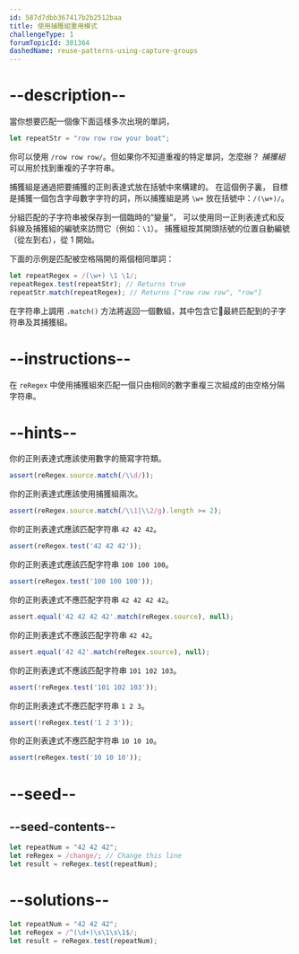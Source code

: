 ```yaml
---
id: 587d7dbb367417b2b2512baa
title: 使用捕獲組重用模式
challengeType: 1
forumTopicId: 301364
dashedName: reuse-patterns-using-capture-groups
---
```


# --description--

當你想要匹配一個像下面這樣多次出現的單詞，

```js
let repeatStr = "row row row your boat";
```

你可以使用 `/row row row/`。但如果你不知道重複的特定單詞，怎麼辦？ <dfn>捕獲組</dfn> 可以用於找到重複的子字符串。

捕獲組是通過把要捕獲的正則表達式放在括號中來構建的。 在這個例子裏， 目標是捕獲一個包含字母數字字符的詞，所以捕獲組是將 `\w+` 放在括號中：`/(\w+)/`。

分組匹配的子字符串被保存到一個臨時的“變量”， 可以使用同一正則表達式和反斜線及捕獲組的編號來訪問它（例如：`\1`）。 捕獲組按其開頭括號的位置自動編號（從左到右），從 1 開始。

下面的示例是匹配被空格隔開的兩個相同單詞：

```js
let repeatRegex = /(\w+) \1 \1/;
repeatRegex.test(repeatStr); // Returns true
repeatStr.match(repeatRegex); // Returns ["row row row", "row"]
```

在字符串上調用 `.match()` 方法將返回一個數組，其中包含它最終匹配到的子字符串及其捕獲組。


# --instructions--

在 `reRegex` 中使用捕獲組來匹配一個只由相同的數字重複三次組成的由空格分隔字符串。

# --hints--

你的正則表達式應該使用數字的簡寫字符類。

```js
assert(reRegex.source.match(/\\d/));
```

你的正則表達式應該使用捕獲組兩次。

```js
assert(reRegex.source.match(/\\1|\\2/g).length >= 2);
```

你的正則表達式應該匹配字符串 `42 42 42`。

```js
assert(reRegex.test('42 42 42'));
```

你的正則表達式應該匹配字符串 `100 100 100`。

```js
assert(reRegex.test('100 100 100'));
```

你的正則表達式不應匹配字符串 `42 42 42 42`。

```js
assert.equal('42 42 42 42'.match(reRegex.source), null);
```

你的正則表達式不應該匹配字符串 `42 42`。

```js
assert.equal('42 42'.match(reRegex.source), null);
```

你的正則表達式不應該匹配字符串 `101 102 103`。

```js
assert(!reRegex.test('101 102 103'));
```

你的正則表達式不應匹配字符串 `1 2 3`。

```js
assert(!reRegex.test('1 2 3'));
```

你的正則表達式不應匹配字符串 `10 10 10`。

```js
assert(reRegex.test('10 10 10'));
```

# --seed--

## --seed-contents--

```js
let repeatNum = "42 42 42";
let reRegex = /change/; // Change this line
let result = reRegex.test(repeatNum);
```

# --solutions--

```js
let repeatNum = "42 42 42";
let reRegex = /^(\d+)\s\1\s\1$/;
let result = reRegex.test(repeatNum);
```
